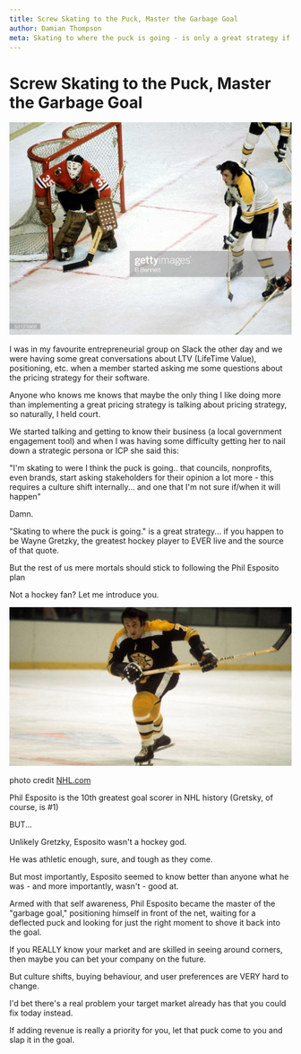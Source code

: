 ```yaml
---
title: Screw Skating to the Puck, Master the Garbage Goal
author: Damian Thompson
meta: Skating to where the puck is going - is only a great strategy if you happen to be the greatest hockey player to ever live.
---
```


# Screw Skating to the Puck, Master the Garbage Goal

![featured image](./img/gettyimages-53123968-2048x2048.jpeg)

I was in my favourite entrepreneurial group on Slack the other day and we were having some great conversations about LTV (LifeTime Value), positioning, etc. when a member started asking me some questions about the pricing strategy for their software.

Anyone who knows me knows that maybe the only thing I like doing more than implementing a great pricing strategy is talking about pricing strategy, so naturally, I held court.

We started talking and getting to know their business (a local government engagement tool) and when I was having some difficulty getting her to nail down a strategic persona or ICP she said this:

"I'm skating to were I think the puck is going.. that councils, nonprofits, even brands, start asking stakeholders for their opinion a lot more - this requires a culture shift internally... and one that I'm not sure if/when it will happen"

Damn.

”Skating to where the puck is going." is a great strategy... if you happen to be Wayne Gretzky, the greatest hockey player to EVER live and the source of that quote.

But the rest of us mere mortals should stick to following the Phil Esposito plan

Not a hockey fan? Let me introduce you.

![nhl](./img/nhl.jpeg)

photo credit [NHL.com](https://www.nhl.com/news/phil-esposito-100-greatest-nhl-hockey-players/c-284852638)

Phil Esposito is the 10th greatest goal scorer in NHL history (Gretsky, of course, is #1)

BUT...

Unlikely Gretzky, Esposito wasn't a hockey god.

He was athletic enough, sure, and tough as they come.

But most importantly, Esposito seemed to know better than anyone what he was - and more importantly, wasn't - good at.

Armed with that self awareness, Phil Esposito became the master of the "garbage goal," positioning himself in front of the net, waiting for a deflected puck and looking for just the right moment to shove it back into the goal.

If you REALLY know your market and are skilled in seeing around corners, then maybe you can bet your company on the future.

But culture shifts, buying behaviour, and user preferences are VERY hard to change.

I'd bet there's a real problem your target market already has that you could fix today instead.

If adding revenue is really a priority for you, let that puck come to you and slap it in the goal.